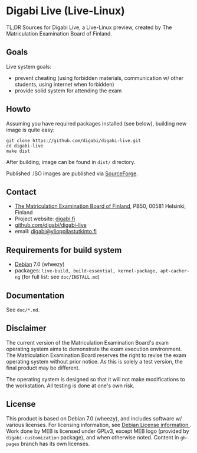 Digabi Live (Live-Linux)
================================
TL;DR Sources for Digabi Live, a Live-Linux preview, created by The Matriculation Examination Board of Finland.


## Goals
Live system goals:

 * prevent cheating (using forbidden materials, communication w/ other students, using internet when forbidden)
 * provide solid system for attending the exam


## Howto
Assuming you have required packages installed (see below), building new image is quite easy:

    git clone https://github.com/digabi/digabi-live.git
    cd digabi-live
    make dist

After building, image can be found in `dist/` directory.

Published .ISO images are published via [SourceForge](http://sourceforge.net/projects/digabi/files/).


## Contact
 * [The Matriculation Examination Board of Finland](http://www.ylioppilastutkinto.fi/), PB50, 00581 Helsinki, Finland
 * Project website: [digabi.fi](http://digabi.fi/)
 * [github.com/digabi/digabi-live](https://github.com/digabi/digabi-live)
 * email: [digabi@ylioppilastutkinto.fi](mailto:digabi@ylioppilastutkinto.fi)


## Requirements for build system
 * [Debian](http://www.debian.org/) 7.0 (wheezy)
 * packages: `live-build, build-essential, kernel-package, apt-cacher-ng` (for full list: see `doc/INSTALL.md`)


## Documentation
See `doc/*.md`.


## Disclaimer
The current version of the Matriculation Examination Board's exam operating system aims to demonstrate the exam execution environment. The Matriculation Examination Board reserves the right to revise the exam operating system without prior notice.  As this is solely a test version, the final product may be different.

The operating system is designed so that it will not make modifications to the workstation. All testing is done at one's own risk.


## License
This product is based on Debian 7.0 (wheezy), and includes software w/ various licenses. For licensing information, see [Debian License information ](http://www.debian.org/legal/licenses/). Work done by MEB is licensed under GPLv3, except MEB logo (provided by `digabi-customization` package), and when otherwise noted. Content in `gh-pages` branch has its own licenses.
